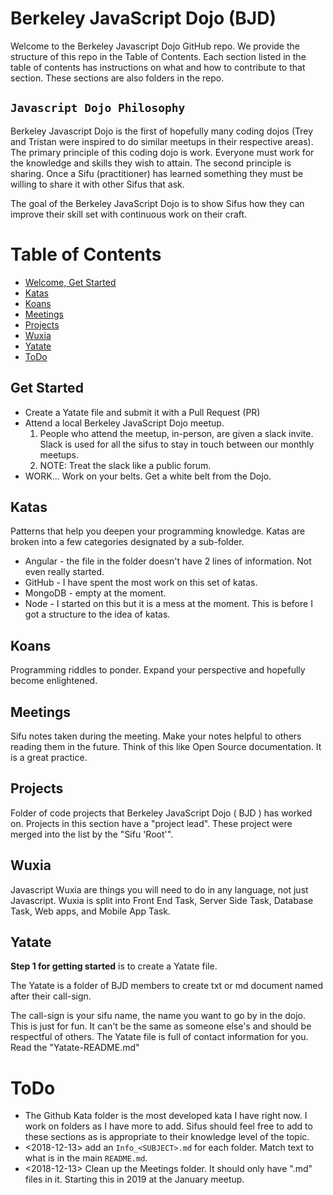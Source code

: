 # Berkeley JavaScript Dojo (BJD)
Welcome to the Berkeley Javascript Dojo GitHub repo. We provide the structure of this repo in the Table of Contents. Each section listed in the table of contents has instructions on what and how to contribute to that section. These sections are also folders in the repo.

## `Javascript Dojo Philosophy`
Berkeley Javascript Dojo is the first of hopefully many coding dojos (Trey and Tristan were inspired to do similar meetups in their respective areas). The primary principle of this coding dojo is work. Everyone must work for the knowledge and skills they wish to attain. The second principle is sharing. Once a Sifu (practitioner) has learned something they must be willing to share it with other Sifus that ask.

The goal of the Berkeley JavaScript Dojo is to show Sifus how they can improve their skill set with continuous work on their craft.

# Table of Contents
- [Welcome, Get Started](https://github.com/Trewaters/BerkeleyJsDojo#get-started)
- [Katas](https://github.com/Trewaters/BerkeleyJsDojo#katas)
- [Koans](https://github.com/Trewaters/BerkeleyJsDojo#koans)
- [Meetings](https://github.com/Trewaters/BerkeleyJsDojo#meetings)
- [Projects](https://github.com/Trewaters/BerkeleyJsDojo#projects)
- [Wuxia](https://github.com/Trewaters/BerkeleyJsDojo#wuxia)
- [Yatate](https://github.com/Trewaters/BerkeleyJsDojo#yatate)
- [ToDo](https://github.com/Trewaters/BerkeleyJsDojo#ToDo)

## Get Started
- Create a Yatate file and submit it with a Pull Request (PR)
- Attend a local Berkeley JavaScript Dojo meetup.
  1. People who attend the meetup, in-person, are given a slack invite. Slack is used for all the sifus to stay in touch between our monthly meetups. 
  2. NOTE: Treat the slack like a public forum. 
- WORK... Work on your belts. Get a white belt from the Dojo.

## Katas
Patterns that help you deepen your programming knowledge. Katas are broken into a few categories designated by a sub-folder.
- Angular - the file in the folder doesn't have 2 lines of information. Not even really started.
- GitHub - I have spent the most work on this set of katas.
- MongoDB - empty at the moment.
- Node - I started on this but it is a mess at the moment. This is before I got a structure to the idea of katas.

## Koans
Programming riddles to ponder. Expand your perspective and hopefully become enlightened.

## Meetings
Sifu notes taken during the meeting. Make your notes helpful to others reading them in the future. Think of this like Open Source documentation. It is a great practice.

## Projects
Folder of code projects that Berkeley JavaScript Dojo ( BJD ) has worked on. Projects in this section have a "project lead". These project were merged into the list by the "Sifu 'Root'".

## Wuxia
Javascript Wuxia are things you will need to do in any language, not just Javascript. Wuxia is split into Front End Task, Server Side Task, Database Task, Web apps, and Mobile App Task.

## Yatate
**Step 1 for getting started** is to create a Yatate file.

The Yatate is a folder of BJD members to create txt or md document named after their call-sign. 

The call-sign is your sifu name, the name you want to go by in the dojo. This is just for fun. It can't be the same as someone else's and should be respectful of others. The Yatate file is full of contact information for you. Read the "Yatate-README.md"

# ToDo
- The Github Kata folder is the most developed kata I have right now. I work on folders as I have more to add. Sifus should feel free to add to these sections as is appropriate to their knowledge level of the topic.
- <2018-12-13> add an `Info_<SUBJECT>.md` for each folder. Match text to what is in the main `README.md`.
- <2018-12-13> Clean up the Meetings folder. It should only have ".md" files in it. Starting this in 2019 at the January meetup.